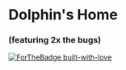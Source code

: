 # Dolphin's Home
### (featuring 2x the bugs)
[![ForTheBadge built-with-love](http://ForTheBadge.com/images/badges/built-with-love.svg)](https://GitHub.com/Naereen/)

